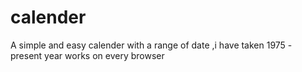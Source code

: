 # calender
A simple and easy calender with a range of date ,i have taken 1975 - present year 
works on every browser
